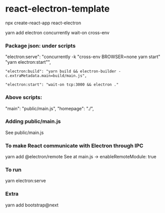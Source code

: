 # react-electron-template

npx create-react-app react-electron

yarn add electron concurrently wait-on cross-env


### Package json: under scripts
   "electron:serve": "concurrently -k \"cross-env BROWSER=none yarn start\" \"yarn electron:start\"",
   
    "electron:build": "yarn build && electron-builder -c.extraMetadata.main=build/main.js",
    
    "electron:start": "wait-on tcp:3000 && electron ."


### Above scripts:
 "main": "public/main.js",
  "homepage": "./",
  
### Adding public/main.js
See public/main.js
  
### To make React communicate with Electron through IPC
yarn add @electron/remote
See at main.js -> enableRemoteModule: true


### To run
yarn electron:serve

### Extra
yarn add bootstrap@next

